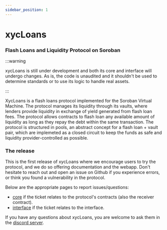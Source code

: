 ```yaml
---
sidebar_position: 1
---
```


# xycLoans
### Flash Loans and Liquidity Protocol on Soroban

:::warning

xycLoans is still under development and both its core and interface will undergo changes. As is, the code is unaudited and it shouldn't be used to determine standards or to use its logic to handle real assets.

:::

XycLoans is a flash loans protocol implemented for the Soroban Virtual Machine. The protocol manages its liquidity through its vaults, where lenders provide liquidity in exchange of yield generated from flash loan fees. The protocol allows contracts to flash loan any available amount of liquidity as long as they repay the debt within the same transaction. The protocol is structured in pools, an abstract concept for a flash loan + vault pair, which are implemeted as a closed circuit to keep the funds as safe and liquidity provider-controlled as possible.


### The release

This is the first release of xycLoans where we encourage users to try the protocol, and we do so offering documentation and the webapp. Don't hesitate to reach out and open an issue on Github if you experience errors, or think you found a vulnerability in the protocol.

Below are the appropriate pages to report issues/questions:
- [core](https://github.com/xycloo/xycloans) if the ticket relates to the protocol's contracts (also the receiver contract).
- [interface](https://github.com/xycloo/xycloans-interface) if the ticket relates to the interface.

If you have any questions about xycLoans, you are welcome to ask them in the [discord server](https://discord.com/invite/w7fBhSS34Q).
